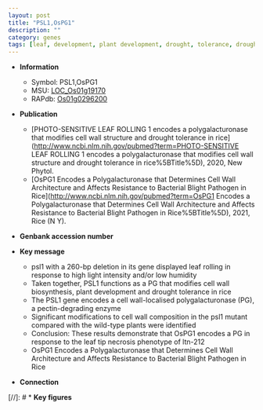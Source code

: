 ```yaml
---
layout: post
title: "PSL1,OsPG1"
description: ""
category: genes
tags: [leaf, development, plant development, drought, tolerance, drought tolerance, cell wall, leaf rolling, resistance, blight, bacterial blight, pathogen, architecture]
---
```


* **Information**  
    + Symbol: PSL1,OsPG1  
    + MSU: [LOC_Os01g19170](http://rice.plantbiology.msu.edu/cgi-bin/ORF_infopage.cgi?orf=LOC_Os01g19170)  
    + RAPdb: [Os01g0296200](http://rapdb.dna.affrc.go.jp/viewer/gbrowse_details/irgsp1?name=Os01g0296200)  

* **Publication**  
    + [PHOTO-SENSITIVE LEAF ROLLING 1 encodes a polygalacturonase that modifies cell wall structure and drought tolerance in rice](http://www.ncbi.nlm.nih.gov/pubmed?term=PHOTO-SENSITIVE LEAF ROLLING 1 encodes a polygalacturonase that modifies cell wall structure and drought tolerance in rice%5BTitle%5D), 2020, New Phytol.
    + [OsPG1 Encodes a Polygalacturonase that Determines Cell Wall Architecture and Affects Resistance to Bacterial Blight Pathogen in Rice](http://www.ncbi.nlm.nih.gov/pubmed?term=OsPG1 Encodes a Polygalacturonase that Determines Cell Wall Architecture and Affects Resistance to Bacterial Blight Pathogen in Rice%5BTitle%5D), 2021, Rice (N Y).

* **Genbank accession number**  

* **Key message**  
    + psl1 with a 260-bp deletion in its gene displayed leaf rolling in response to high light intensity and/or low humidity
    + Taken together, PSL1 functions as a PG that modifies cell wall biosynthesis, plant development and drought tolerance in rice
    + The PSL1 gene encodes a cell wall-localised polygalacturonase (PG), a pectin-degrading enzyme
    + Significant modifications to cell wall composition in the psl1 mutant compared with the wild-type plants were identified
    + Conclusion: These results demonstrate that OsPG1 encodes a PG in response to the leaf tip necrosis phenotype of ltn-212
    + OsPG1 Encodes a Polygalacturonase that Determines Cell Wall Architecture and Affects Resistance to Bacterial Blight Pathogen in Rice

* **Connection**  

[//]: # * **Key figures**  


